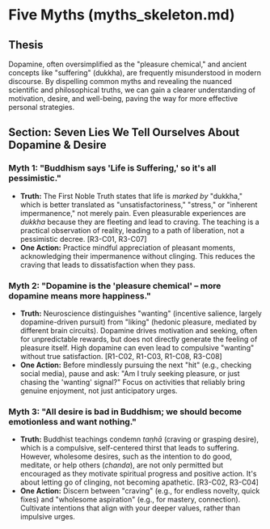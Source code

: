 # Five Myths (myths_skeleton.md)

## Thesis

Dopamine, often oversimplified as the "pleasure chemical," and ancient concepts like "suffering" (dukkha), are frequently misunderstood in modern discourse. By dispelling common myths and revealing the nuanced scientific and philosophical truths, we can gain a clearer understanding of motivation, desire, and well-being, paving the way for more effective personal strategies.

## Section: Seven Lies We Tell Ourselves About Dopamine & Desire

### Myth 1: "Buddhism says 'Life is Suffering,' so it's all pessimistic."

*   **Truth:** The First Noble Truth states that life is *marked by* "dukkha," which is better translated as "unsatisfactoriness," "stress," or "inherent impermanence," not merely pain. Even pleasurable experiences are *dukkha* because they are fleeting and lead to craving. The teaching is a practical observation of reality, leading to a path of liberation, not a pessimistic decree. [R3-C01, R3-C07]
*   **One Action:** Practice mindful appreciation of pleasant moments, acknowledging their impermanence without clinging. This reduces the craving that leads to dissatisfaction when they pass.

### Myth 2: "Dopamine is the 'pleasure chemical' – more dopamine means more happiness."

*   **Truth:** Neuroscience distinguishes "wanting" (incentive salience, largely dopamine-driven pursuit) from "liking" (hedonic pleasure, mediated by different brain circuits). Dopamine drives motivation and seeking, often for unpredictable rewards, but does not directly generate the feeling of pleasure itself. High dopamine can even lead to compulsive "wanting" without true satisfaction. [R1-C02, R1-C03, R1-C08, R3-C08]
*   **One Action:** Before mindlessly pursuing the next "hit" (e.g., checking social media), pause and ask: "Am I truly seeking pleasure, or just chasing the 'wanting' signal?" Focus on activities that reliably bring genuine enjoyment, not just anticipatory urges.

### Myth 3: "All desire is bad in Buddhism; we should become emotionless and want nothing."

*   **Truth:** Buddhist teachings condemn *taṇhā* (craving or grasping desire), which is a compulsive, self-centered thirst that leads to suffering. However, wholesome desires, such as the intention to do good, meditate, or help others (*chanda*), are not only permitted but encouraged as they motivate spiritual progress and positive action. It's about letting go of clinging, not becoming apathetic. [R3-C02, R3-C04]
*   **One Action:** Discern between "craving" (e.g., for endless novelty, quick fixes) and "wholesome aspiration" (e.g., for mastery, connection). Cultivate intentions that align with your deeper values, rather than impulsive urges.